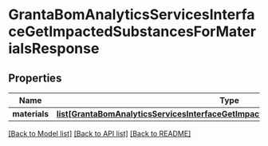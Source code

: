 # GrantaBomAnalyticsServicesInterfaceGetImpactedSubstancesForMaterialsResponse

## Properties
Name | Type | Description | Notes
------------ | ------------- | ------------- | -------------
**materials** | [**list[GrantaBomAnalyticsServicesInterfaceGetImpactedSubstancesForMaterialsMaterial]**](GrantaBomAnalyticsServicesInterfaceGetImpactedSubstancesForMaterialsMaterial.md) |  | [optional] 

[[Back to Model list]](../README.md#documentation-for-models) [[Back to API list]](../README.md#documentation-for-api-endpoints) [[Back to README]](../README.md)


